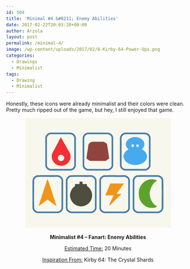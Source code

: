 ```yaml
---
id: 504
title: 'Minimal #4 &#8211; Enemy Abilities'
date: 2017-02-22T20:03:20+00:00
author: Arzola
layout: post
permalink: /minimal-4/
image: /wp-content/uploads/2017/02/8-Kirby-64-Power-Ups.png
categories:
  - Drawings
  - Minimalist
tags:
  - Drawing
  - Minimalist
---
```

<p style="text-align: left;">
  Honestly, these icons were already minimalist and their colors were clean. Pretty much ripped out of the game, but hey, I still enjoyed that game.
</p>

<p style="text-align: center;">
  <strong><a href="/images/posts/2017/02/8-Kirby-64-Power-Ups.png" target="_blank"><img class="aligncenter wp-image-505 size-full" src="/images/posts/2017/02/8-Kirby-64-Power-Ups.png"   /></a></strong>
</p>

<p style="text-align: center;">
  <strong>Minimalist #4 &#8211; Fanart: Enemy Abilities<br /> </strong>
</p>

<p style="text-align: center;">
  <span style="text-decoration: underline;">Estimated Time:</span> 20 Minutes
</p>

<p style="text-align: center;">
  <span style="text-decoration: underline;">Inspiration From:</span> Kirby 64: The Crystal Shards
</p>

<!-- AddThis Advanced Settings generic via filter on the_content -->

<!-- AddThis Share Buttons generic via filter on the_content -->